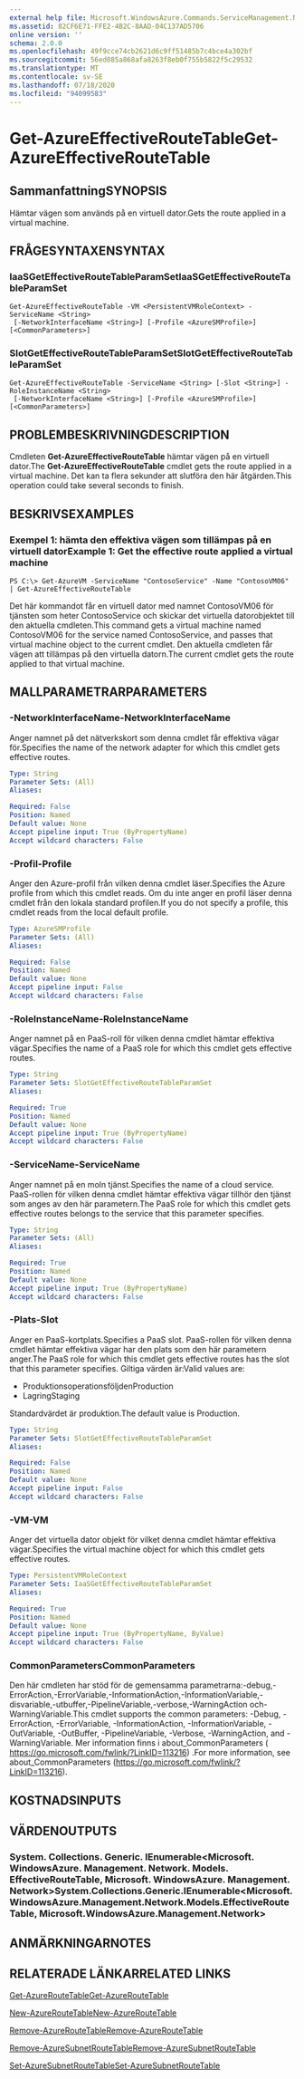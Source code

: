 ```yaml
---
external help file: Microsoft.WindowsAzure.Commands.ServiceManagement.Network.dll-Help.xml
ms.assetid: 82CF6E71-FFE2-4B2C-8AAD-04C137AD5706
online version: ''
schema: 2.0.0
ms.openlocfilehash: 49f9cce74cb2621d6c9ff51485b7c4bce4a302bf
ms.sourcegitcommit: 56ed085a868afa8263f8eb0f755b5822f5c29532
ms.translationtype: MT
ms.contentlocale: sv-SE
ms.lasthandoff: 07/18/2020
ms.locfileid: "94099583"
---
```

# <span data-ttu-id="3c396-101">Get-AzureEffectiveRouteTable</span><span class="sxs-lookup"><span data-stu-id="3c396-101">Get-AzureEffectiveRouteTable</span></span>

## <span data-ttu-id="3c396-102">Sammanfattning</span><span class="sxs-lookup"><span data-stu-id="3c396-102">SYNOPSIS</span></span>
<span data-ttu-id="3c396-103">Hämtar vägen som används på en virtuell dator.</span><span class="sxs-lookup"><span data-stu-id="3c396-103">Gets the route applied in a virtual machine.</span></span>

## <span data-ttu-id="3c396-104">FRÅGESYNTAXEN</span><span class="sxs-lookup"><span data-stu-id="3c396-104">SYNTAX</span></span>

### <span data-ttu-id="3c396-105">IaaSGetEffectiveRouteTableParamSet</span><span class="sxs-lookup"><span data-stu-id="3c396-105">IaaSGetEffectiveRouteTableParamSet</span></span>
```
Get-AzureEffectiveRouteTable -VM <PersistentVMRoleContext> -ServiceName <String>
 [-NetworkInterfaceName <String>] [-Profile <AzureSMProfile>] [<CommonParameters>]
```

### <span data-ttu-id="3c396-106">SlotGetEffectiveRouteTableParamSet</span><span class="sxs-lookup"><span data-stu-id="3c396-106">SlotGetEffectiveRouteTableParamSet</span></span>
```
Get-AzureEffectiveRouteTable -ServiceName <String> [-Slot <String>] -RoleInstanceName <String>
 [-NetworkInterfaceName <String>] [-Profile <AzureSMProfile>] [<CommonParameters>]
```

## <span data-ttu-id="3c396-107">PROBLEMBESKRIVNING</span><span class="sxs-lookup"><span data-stu-id="3c396-107">DESCRIPTION</span></span>
<span data-ttu-id="3c396-108">Cmdleten **Get-AzureEffectiveRouteTable** hämtar vägen på en virtuell dator.</span><span class="sxs-lookup"><span data-stu-id="3c396-108">The **Get-AzureEffectiveRouteTable** cmdlet gets the route applied in a virtual machine.</span></span>
<span data-ttu-id="3c396-109">Det kan ta flera sekunder att slutföra den här åtgärden.</span><span class="sxs-lookup"><span data-stu-id="3c396-109">This operation could take several seconds to finish.</span></span>

## <span data-ttu-id="3c396-110">BESKRIVS</span><span class="sxs-lookup"><span data-stu-id="3c396-110">EXAMPLES</span></span>

### <span data-ttu-id="3c396-111">Exempel 1: hämta den effektiva vägen som tillämpas på en virtuell dator</span><span class="sxs-lookup"><span data-stu-id="3c396-111">Example 1: Get the effective route applied a virtual machine</span></span>
```
PS C:\> Get-AzureVM -ServiceName "ContosoService" -Name "ContosoVM06" | Get-AzureEffectiveRouteTable
```

<span data-ttu-id="3c396-112">Det här kommandot får en virtuell dator med namnet ContosoVM06 för tjänsten som heter ContosoService och skickar det virtuella datorobjektet till den aktuella cmdleten.</span><span class="sxs-lookup"><span data-stu-id="3c396-112">This command gets a virtual machine named ContosoVM06 for the service named ContosoService, and passes that virtual machine object to the current cmdlet.</span></span>
<span data-ttu-id="3c396-113">Den aktuella cmdleten får vägen att tillämpas på den virtuella datorn.</span><span class="sxs-lookup"><span data-stu-id="3c396-113">The current cmdlet gets the route applied to that virtual machine.</span></span>

## <span data-ttu-id="3c396-114">MALLPARAMETRAR</span><span class="sxs-lookup"><span data-stu-id="3c396-114">PARAMETERS</span></span>

### <span data-ttu-id="3c396-115">-NetworkInterfaceName</span><span class="sxs-lookup"><span data-stu-id="3c396-115">-NetworkInterfaceName</span></span>
<span data-ttu-id="3c396-116">Anger namnet på det nätverkskort som denna cmdlet får effektiva vägar för.</span><span class="sxs-lookup"><span data-stu-id="3c396-116">Specifies the name of the network adapter for which this cmdlet gets effective routes.</span></span>

```yaml
Type: String
Parameter Sets: (All)
Aliases: 

Required: False
Position: Named
Default value: None
Accept pipeline input: True (ByPropertyName)
Accept wildcard characters: False
```

### <span data-ttu-id="3c396-117">-Profil</span><span class="sxs-lookup"><span data-stu-id="3c396-117">-Profile</span></span>
<span data-ttu-id="3c396-118">Anger den Azure-profil från vilken denna cmdlet läser.</span><span class="sxs-lookup"><span data-stu-id="3c396-118">Specifies the Azure profile from which this cmdlet reads.</span></span> <span data-ttu-id="3c396-119">Om du inte anger en profil läser denna cmdlet från den lokala standard profilen.</span><span class="sxs-lookup"><span data-stu-id="3c396-119">If you do not specify a profile, this cmdlet reads from the local default profile.</span></span>

```yaml
Type: AzureSMProfile
Parameter Sets: (All)
Aliases: 

Required: False
Position: Named
Default value: None
Accept pipeline input: False
Accept wildcard characters: False
```

### <span data-ttu-id="3c396-120">-RoleInstanceName</span><span class="sxs-lookup"><span data-stu-id="3c396-120">-RoleInstanceName</span></span>
<span data-ttu-id="3c396-121">Anger namnet på en PaaS-roll för vilken denna cmdlet hämtar effektiva vägar.</span><span class="sxs-lookup"><span data-stu-id="3c396-121">Specifies the name of a PaaS role for which this cmdlet gets effective routes.</span></span>

```yaml
Type: String
Parameter Sets: SlotGetEffectiveRouteTableParamSet
Aliases: 

Required: True
Position: Named
Default value: None
Accept pipeline input: True (ByPropertyName)
Accept wildcard characters: False
```

### <span data-ttu-id="3c396-122">-ServiceName</span><span class="sxs-lookup"><span data-stu-id="3c396-122">-ServiceName</span></span>
<span data-ttu-id="3c396-123">Anger namnet på en moln tjänst.</span><span class="sxs-lookup"><span data-stu-id="3c396-123">Specifies the name of a cloud service.</span></span>
<span data-ttu-id="3c396-124">PaaS-rollen för vilken denna cmdlet hämtar effektiva vägar tillhör den tjänst som anges av den här parametern.</span><span class="sxs-lookup"><span data-stu-id="3c396-124">The PaaS role for which this cmdlet gets effective routes belongs to the service that this parameter specifies.</span></span>

```yaml
Type: String
Parameter Sets: (All)
Aliases: 

Required: True
Position: Named
Default value: None
Accept pipeline input: True (ByPropertyName)
Accept wildcard characters: False
```

### <span data-ttu-id="3c396-125">-Plats</span><span class="sxs-lookup"><span data-stu-id="3c396-125">-Slot</span></span>
<span data-ttu-id="3c396-126">Anger en PaaS-kortplats.</span><span class="sxs-lookup"><span data-stu-id="3c396-126">Specifies a PaaS slot.</span></span>
<span data-ttu-id="3c396-127">PaaS-rollen för vilken denna cmdlet hämtar effektiva vägar har den plats som den här parametern anger.</span><span class="sxs-lookup"><span data-stu-id="3c396-127">The PaaS role for which this cmdlet gets effective routes has the slot that this parameter specifies.</span></span>
<span data-ttu-id="3c396-128">Giltiga värden är:</span><span class="sxs-lookup"><span data-stu-id="3c396-128">Valid values are:</span></span> 

- <span data-ttu-id="3c396-129">Produktionsoperationsföljden</span><span class="sxs-lookup"><span data-stu-id="3c396-129">Production</span></span>
- <span data-ttu-id="3c396-130">Lagring</span><span class="sxs-lookup"><span data-stu-id="3c396-130">Staging</span></span> 

<span data-ttu-id="3c396-131">Standardvärdet är produktion.</span><span class="sxs-lookup"><span data-stu-id="3c396-131">The default value is Production.</span></span>

```yaml
Type: String
Parameter Sets: SlotGetEffectiveRouteTableParamSet
Aliases: 

Required: False
Position: Named
Default value: None
Accept pipeline input: False
Accept wildcard characters: False
```

### <span data-ttu-id="3c396-132">-VM</span><span class="sxs-lookup"><span data-stu-id="3c396-132">-VM</span></span>
<span data-ttu-id="3c396-133">Anger det virtuella dator objekt för vilket denna cmdlet hämtar effektiva vägar.</span><span class="sxs-lookup"><span data-stu-id="3c396-133">Specifies the virtual machine object for which this cmdlet gets effective routes.</span></span>

```yaml
Type: PersistentVMRoleContext
Parameter Sets: IaaSGetEffectiveRouteTableParamSet
Aliases: 

Required: True
Position: Named
Default value: None
Accept pipeline input: True (ByPropertyName, ByValue)
Accept wildcard characters: False
```

### <span data-ttu-id="3c396-134">CommonParameters</span><span class="sxs-lookup"><span data-stu-id="3c396-134">CommonParameters</span></span>
<span data-ttu-id="3c396-135">Den här cmdleten har stöd för de gemensamma parametrarna:-debug,-ErrorAction,-ErrorVariable,-InformationAction,-InformationVariable,-disvariable,-utbuffer,-PipelineVariable,-verbose,-WarningAction och-WarningVariable.</span><span class="sxs-lookup"><span data-stu-id="3c396-135">This cmdlet supports the common parameters: -Debug, -ErrorAction, -ErrorVariable, -InformationAction, -InformationVariable, -OutVariable, -OutBuffer, -PipelineVariable, -Verbose, -WarningAction, and -WarningVariable.</span></span> <span data-ttu-id="3c396-136">Mer information finns i about_CommonParameters ( https://go.microsoft.com/fwlink/?LinkID=113216) .</span><span class="sxs-lookup"><span data-stu-id="3c396-136">For more information, see about_CommonParameters (https://go.microsoft.com/fwlink/?LinkID=113216).</span></span>

## <span data-ttu-id="3c396-137">KOSTNADS</span><span class="sxs-lookup"><span data-stu-id="3c396-137">INPUTS</span></span>

## <span data-ttu-id="3c396-138">VÄRDEN</span><span class="sxs-lookup"><span data-stu-id="3c396-138">OUTPUTS</span></span>

### <span data-ttu-id="3c396-139">System. Collections. Generic. IEnumerable<Microsoft. WindowsAzure. Management. Network. Models. EffectiveRouteTable, Microsoft. WindowsAzure. Management. Network></span><span class="sxs-lookup"><span data-stu-id="3c396-139">System.Collections.Generic.IEnumerable<Microsoft.WindowsAzure.Management.Network.Models.EffectiveRouteTable, Microsoft.WindowsAzure.Management.Network></span></span>

## <span data-ttu-id="3c396-140">ANMÄRKNINGAR</span><span class="sxs-lookup"><span data-stu-id="3c396-140">NOTES</span></span>

## <span data-ttu-id="3c396-141">RELATERADE LÄNKAR</span><span class="sxs-lookup"><span data-stu-id="3c396-141">RELATED LINKS</span></span>

[<span data-ttu-id="3c396-142">Get-AzureRouteTable</span><span class="sxs-lookup"><span data-stu-id="3c396-142">Get-AzureRouteTable</span></span>](./Get-AzureRouteTable.md)

[<span data-ttu-id="3c396-143">New-AzureRouteTable</span><span class="sxs-lookup"><span data-stu-id="3c396-143">New-AzureRouteTable</span></span>](./New-AzureRouteTable.md)

[<span data-ttu-id="3c396-144">Remove-AzureRouteTable</span><span class="sxs-lookup"><span data-stu-id="3c396-144">Remove-AzureRouteTable</span></span>](./Remove-AzureRouteTable.md)

[<span data-ttu-id="3c396-145">Remove-AzureSubnetRouteTable</span><span class="sxs-lookup"><span data-stu-id="3c396-145">Remove-AzureSubnetRouteTable</span></span>](./Remove-AzureSubnetRouteTable.md)

[<span data-ttu-id="3c396-146">Set-AzureSubnetRouteTable</span><span class="sxs-lookup"><span data-stu-id="3c396-146">Set-AzureSubnetRouteTable</span></span>](./Set-AzureSubnetRouteTable.md)


